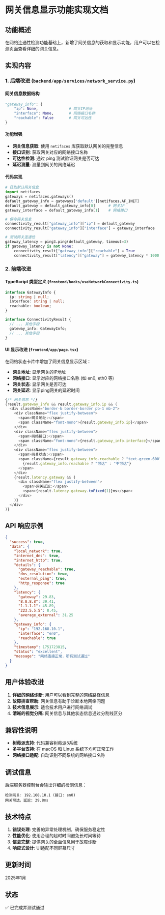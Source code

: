 # 网关信息显示功能实现文档

## 功能概述
在网络连通性检测功能基础上，新增了网关信息的获取和显示功能，用户可以在检测页面查看详细的网关信息。

## 实现内容

### 1. 后端改进 (`backend/app/services/network_service.py`)

#### 网关信息数据结构
```python
"gateway_info": {
    "ip": None,              # 网关IP地址
    "interface": None,       # 网络接口名称
    "reachable": False       # 网关可达性
}
```

#### 功能增强
- **网关信息获取**: 使用 `netifaces` 库获取默认网关的完整信息
- **接口识别**: 获取网关对应的网络接口名称
- **可达性检测**: 通过 ping 测试验证网关是否可达
- **延迟测量**: 测量到网关的网络延迟

#### 代码实现
```python
# 获取默认网关信息
import netifaces
gateways = netifaces.gateways()
default_gateway_info = gateways['default'][netifaces.AF_INET]
default_gateway = default_gateway_info[0]      # 网关IP
gateway_interface = default_gateway_info[1]    # 网络接口

# 保存网关信息
connectivity_result["gateway_info"]["ip"] = default_gateway
connectivity_result["gateway_info"]["interface"] = gateway_interface

# 测试网关连通性
gateway_latency = ping3.ping(default_gateway, timeout=3)
if gateway_latency is not None:
    connectivity_result["gateway_info"]["reachable"] = True
    connectivity_result["latency"]["gateway"] = gateway_latency * 1000
```

### 2. 前端改进

#### TypeScript 类型定义 (`frontend/hooks/useNetworkConnectivity.ts`)
```typescript
interface GatewayInfo {
  ip: string | null;
  interface: string | null;
  reachable: boolean;
}

interface ConnectivityResult {
  // ... 其他字段
  gateway_info: GatewayInfo;
  // ... 其他字段
}
```

#### UI 显示改进 (`frontend/app/page.tsx`)
在网络状态卡片中增加了网关信息显示区域：

- **网关地址**: 显示网关的IP地址
- **网络接口**: 显示对应的网络接口名称 (如 en0, eth0 等)
- **网关状态**: 显示网关是否可达
- **网关延迟**: 显示ping网关的延迟时间

```typescript
{/* 网关信息 */}
{result.gateway_info && result.gateway_info.ip && (
  <div className="border-b border-border pb-1 mb-2">
    <div className="flex justify-between">
      <span>网关地址:</span>
      <span className="font-mono">{result.gateway_info.ip}</span>
    </div>
    <div className="flex justify-between">
      <span>网络接口:</span>
      <span className="font-mono">{result.gateway_info.interface}</span>
    </div>
    <div className="flex justify-between">
      <span>网关状态:</span>
      <span className={result.gateway_info.reachable ? "text-green-600" : "text-red-600"}>
        {result.gateway_info.reachable ? "可达" : "不可达"}
      </span>
    </div>
    {result.latency.gateway && (
      <div className="flex justify-between">
        <span>网关延迟:</span>
        <span>{result.latency.gateway.toFixed(1)}ms</span>
      </div>
    )}
  </div>
)}
```

## API 响应示例

```json
{
  "success": true,
  "data": {
    "local_network": true,
    "internet_dns": true,
    "internet_http": true,
    "details": {
      "gateway_reachable": true,
      "dns_resolution": true,
      "external_ping": true,
      "http_response": true
    },
    "latency": {
      "gateway": 29.83,
      "8.8.8.8": 39.41,
      "1.1.1.1": 45.89,
      "223.5.5.5": 8.45,
      "average_external": 31.25
    },
    "gateway_info": {
      "ip": "192.168.10.1",
      "interface": "en0",
      "reachable": true
    },
    "timestamp": 1751723815,
    "status": "excellent",
    "message": "网络连接正常，所有测试通过"
  }
}
```

## 用户体验改进

1. **详细的网络诊断**: 用户可以看到完整的网络路径信息
2. **故障排查帮助**: 网关信息有助于诊断本地网络问题
3. **技术信息展示**: 适合技术用户进行网络调试
4. **清晰的视觉分隔**: 网关信息与其他状态信息通过分割线区分

## 兼容性说明

- **树莓派支持**: 代码兼容树莓派5系统
- **多平台支持**: 在 macOS 和 Linux 系统下均可正常工作
- **网络接口适配**: 自动识别不同系统的网络接口名称

## 调试信息

后端服务器控制台会输出详细的检测信息：
```
检测网关: 192.168.10.1 (接口: en0)
网关可达，延迟: 29.8ms
```

## 技术特点

1. **错误处理**: 完善的异常处理机制，确保服务稳定性
2. **性能优化**: 使用合理的超时时间避免长时间等待
3. **信息完整**: 提供网关的全面信息用于故障诊断
4. **响应式设计**: UI适配不同屏幕尺寸

## 更新时间
2025年1月

## 状态
✅ 已完成并测试通过 